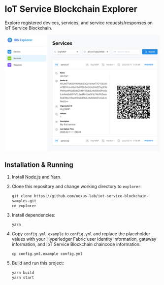 # IoT Service Blockchain Explorer

Explore registered devices, services, and service requests/responses on IoT Service Blockchain.

![Screenshot](./assets/screenshot.png)

## Installation & Running

1. Install [Node.js](https://nodejs.org/) and [Yarn](https://classic.yarnpkg.com/).

2. Clone this repository and change working directory to `explorer`:

   ```shell
   git clone https://github.com/nexus-lab/iot-service-blockchain-samples.git
   cd explorer
   ```

3. Install dependencies:

   ```shell
   yarn
   ```

4. Copy `config.yml.example` to `config.yml` and replace the placeholder values with your
   Hyperledger Fabric user identity information, gateway information, and IoT Service Blockchain
   chaincode information.

   ```shell
   cp config.yml.example config.yml
   ```

5. Build and run this project:

   ```shell
   yarn build
   yarn start
   ```
